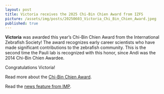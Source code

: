 ```yaml
---
layout: post
title: Victoria receives the 2025 Chi-Bin Chien Award from IZFS
picture: /assets/img/posts/20250603_Victoria_Chi_Bin_Chien_Award.jpeg
published: true
---
```

**Victoria** was awarded this year’s Chi-Bin Chien Award from the International Zebrafish Society! The award recognizes early career scientists who have made significant contributions to the zebrafish community. This is the second time the Pauli lab is recognized with this honor, since Andi was the 2014 Chi-Bin Chien Awardee. 

Congratulations Victoria!

Read more about the [Chi-Bin Chien Award](https://www.izfs.org/awards/chi-bin-chien-award).

Read the [news feature from IMP](https://www.imp.ac.at/news/article/victoria-deneke-receives-international-zebrafish-society-award).

